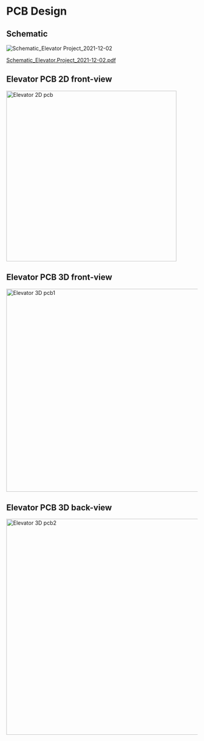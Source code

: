 # PCB Design


## Schematic
![Schematic_Elevator Project_2021-12-02](https://user-images.githubusercontent.com/60948298/144401712-28a0a2ea-b4b0-4fd3-987b-188724fb890a.png)

[Schematic_Elevator.Project_2021-12-02.pdf](https://github.com/jminjares4/Elevator/files/7640997/Schematic_Elevator.Project_2021-12-02.jpeg)

## Elevator PCB 2D front-view
<img width="448" alt="Elevator 2D pcb" src="https://user-images.githubusercontent.com/60948298/144402879-2e0f1219-1243-4440-b118-26e23f95f8d7.png">

## Elevator PCB 3D front-view
<img width="533" alt="Elevator 3D pcb1" src="https://user-images.githubusercontent.com/60948298/144402884-a80f9608-a0ba-4e70-86ef-c07eb35e3c42.png">

## Elevator PCB 3D back-view
<img width="567" alt="Elevator 3D pcb2" src="https://user-images.githubusercontent.com/60948298/144402890-a1a37403-e4db-4f10-aba6-b81445a87037.png">
